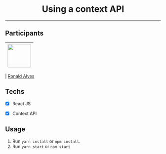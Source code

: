 <h1 align="center">
Using a context API
</h1>





<hr>

## Participants

| [<img src="https://avatars.githubusercontent.com/u/92890340?v=4" width="75px;"/>](https://github.com/alvesronald) |
| :------------------------------------------------------------------------------------------------------------------------: |


| [Ronald Alves](https://github.com/alvesronald)

## Techs

- [x] React JS
- [x] Context API






## Usage

1. Run `yarn install` or `npm install`.<br />
2. Run `yarn start` or `npm start`


